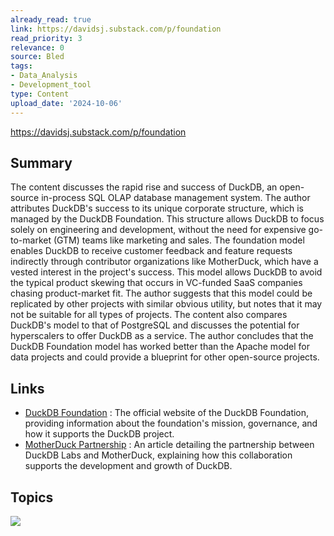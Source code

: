 ```yaml
---
already_read: true
link: https://davidsj.substack.com/p/foundation
read_priority: 3
relevance: 0
source: Bled
tags:
- Data_Analysis
- Development_tool
type: Content
upload_date: '2024-10-06'
---
```


https://davidsj.substack.com/p/foundation
## Summary

The content discusses the rapid rise and success of DuckDB, an open-source in-process SQL OLAP database management system. The author attributes DuckDB's success to its unique corporate structure, which is managed by the DuckDB Foundation. This structure allows DuckDB to focus solely on engineering and development, without the need for expensive go-to-market (GTM) teams like marketing and sales. The foundation model enables DuckDB to receive customer feedback and feature requests indirectly through contributor organizations like MotherDuck, which have a vested interest in the project's success. This model allows DuckDB to avoid the typical product skewing that occurs in VC-funded SaaS companies chasing product-market fit. The author suggests that this model could be replicated by other projects with similar obvious utility, but notes that it may not be suitable for all types of projects. The content also compares DuckDB's model to that of PostgreSQL and discusses the potential for hyperscalers to offer DuckDB as a service. The author concludes that the DuckDB Foundation model has worked better than the Apache model for data projects and could provide a blueprint for other open-source projects.
## Links

- [DuckDB Foundation](https://duckdb.org/foundation/) : The official website of the DuckDB Foundation, providing information about the foundation's mission, governance, and how it supports the DuckDB project.
- [MotherDuck Partnership](https://duckdblabs.com/news/2022/11/15/motherduck-partnership.html) : An article detailing the partnership between DuckDB Labs and MotherDuck, explaining how this collaboration supports the development and growth of DuckDB.

## Topics

![](topics/Library/DuckDB)